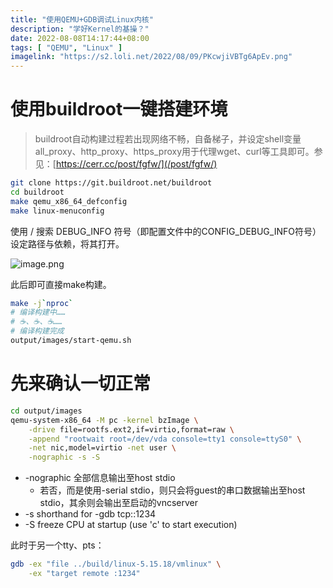 ```yaml
---
title: "使用QEMU+GDB调试Linux内核"
description: "学好Kernel的基操？"
date: 2022-08-08T14:17:44+08:00
tags: [ "QEMU", "Linux" ]
imagelink: "https://s2.loli.net/2022/08/09/PKcwjiVBTg6ApEv.png"
---
```




# 使用buildroot一键搭建环境

> buildroot自动构建过程若出现网络不畅，自备梯子，并设定shell变量all_proxy、http_proxy、https_proxy用于代理wget、curl等工具即可。参见：[https://cerr.cc/post/fgfw/](/post/fgfw/)

```sh
git clone https://git.buildroot.net/buildroot
cd buildroot
make qemu_x86_64_defconfig
make linux-menuconfig
```

使用 / 搜索 DEBUG_INFO 符号（即配置文件中的CONFIG_DEBUG_INFO符号） 设定路径与依赖，将其打开。

![image.png](https://s2.loli.net/2022/08/09/PKcwjiVBTg6ApEv.png)

此后即可直接make构建。

```sh
make -j`nproc`
# 编译构建中……
# ☕️、☕️、☕️……
# 编译构建完成
output/images/start-qemu.sh
```

# 先来确认一切正常

```sh
cd output/images
qemu-system-x86_64 -M pc -kernel bzImage \
	-drive file=rootfs.ext2,if=virtio,format=raw \
	-append "rootwait root=/dev/vda console=tty1 console=ttyS0" \
	-net nic,model=virtio -net user \
	-nographic -s -S
```

- -nographic 全部信息输出至host stdio
    - 若否，而是使用-serial stdio，则只会将guest的串口数据输出至host stdio，其余则会输出至启动的vncserver
- -s              shorthand for -gdb tcp::1234
- -S              freeze CPU at startup (use 'c' to start execution)

此时于另一个tty、pts：

```sh
gdb -ex "file ../build/linux-5.15.18/vmlinux" \
	-ex "target remote :1234"
```

